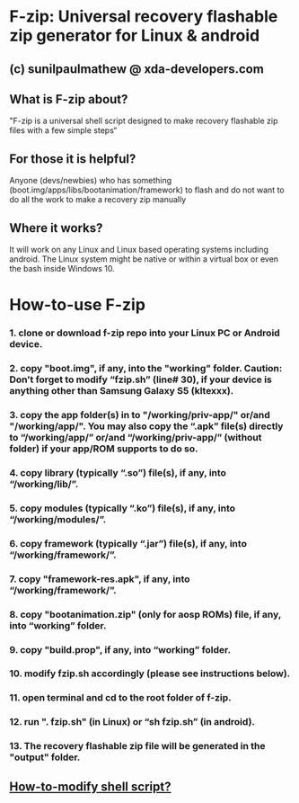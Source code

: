 # F-zip: Universal recovery flashable zip generator for Linux & android
## (c) sunilpaulmathew @ xda-developers.com

## What is F-zip about?
"F-zip is a universal shell script designed to make recovery flashable zip files with a few simple steps“

## For those it is helpful?
Anyone (devs/newbies) who has something (boot.img/apps/libs/bootanimation/framework) to flash and do not want to do all the work to make a recovery zip manually

## Where it works?
It will work on any Linux and Linux based operating systems including android. The Linux system might be native or within a virtual box or even the bash inside Windows 10.

# How-to-use F-zip

### 1. clone or download f-zip repo into your Linux PC or Android device.
### 2. copy "boot.img", if any, into the "working" folder. Caution: Don’t forget to modify “fzip.sh” (line# 30), if your device is anything other than Samsung Galaxy S5 (kltexxx).
### 3. copy the app folder(s) in to "/working/priv-app/" or/and "/working/app/". You may also copy the “.apk” file(s) directly to “/working/app/” or/and “/working/priv-app/” (without folder) if your app/ROM supports to do so.
### 4. copy library (typically “.so”) file(s), if any, into “/working/lib/”.
### 5. copy modules (typically “.ko”) file(s), if any, into “/working/modules/”.
### 6. copy framework (typically “.jar”) file(s), if any, into “/working/framework/”.
### 7. copy "framework-res.apk", if any, into “/working/framework/”.
### 8. copy "bootanimation.zip" (only for aosp ROMs) file, if any, into “working” folder.
### 9. copy "build.prop", if any, into “working” folder.
### 10. modify fzip.sh accordingly (please see instructions below).
### 11. open terminal and cd to the root folder of f-zip.
### 12. run ". fzip.sh" (in Linux) or “sh fzip.sh” (in android).
### 13. The recovery flashable zip file will be generated in the "output" folder.

## [How-to-modify shell script?](https://github.com/SmartPack/f-zip/blob/master/How-to-modify.md)

